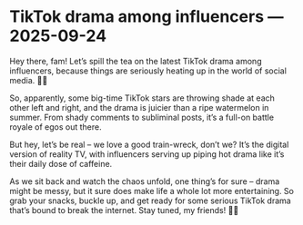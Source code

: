 # TikTok drama among influencers — 2025-09-24

Hey there, fam! Let’s spill the tea on the latest TikTok drama among influencers, because things are seriously heating up in the world of social media. 🍵💥

So, apparently, some big-time TikTok stars are throwing shade at each other left and right, and the drama is juicier than a ripe watermelon in summer. From shady comments to subliminal posts, it’s a full-on battle royale of egos out there.

But hey, let’s be real – we love a good train-wreck, don’t we? It’s the digital version of reality TV, with influencers serving up piping hot drama like it’s their daily dose of caffeine.

As we sit back and watch the chaos unfold, one thing’s for sure – drama might be messy, but it sure does make life a whole lot more entertaining. So grab your snacks, buckle up, and get ready for some serious TikTok drama that’s bound to break the internet. Stay tuned, my friends! 💅🔥